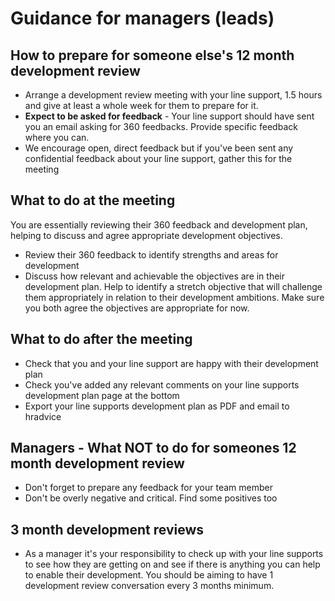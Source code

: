 
# Guidance for managers (leads)

## How to prepare for someone else's 12 month development review

* Arrange a development review meeting with your line support, 1.5 hours and give at least a whole week for them to prepare for it.
* **Expect to be asked for feedback** - Your line support should have sent you an email asking for 360 feedbacks.  Provide specific feedback where you can.
* We encourage open, direct feedback but if you've been sent any confidential feedback about your line support, gather this for the meeting 

## What to do at the meeting
You are essentially reviewing their 360 feedback and development plan, helping to discuss and agree appropriate development objectives.
* Review their 360 feedback to identify strengths and areas for development
* Discuss how relevant and achievable the objectives are in their development plan.  Help to identify a stretch objective that will challenge them appropriately in relation to their development ambitions.  Make sure you both agree the objectives are appropriate for now.

## What to do after the meeting
* Check that you and your line support are happy with their development plan
* Check you've added any relevant comments on your line supports development plan page at the bottom
* Export your line supports development plan as PDF and email to hradvice

## Managers - What NOT to do for someones 12 month development review
* Don't forget to prepare any feedback for your team member
* Don't be overly negative and critical.  Find some positives too

## 3 month development reviews
* As a manager it's your responsibility to check up with your line supports to see how they are getting on and see if there is anything you can help to enable their development.  You should be aiming to have 1 development review conversation every 3 months minimum.
  



